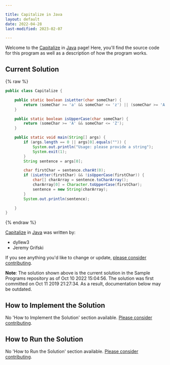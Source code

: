```yaml
---

title: Capitalize in Java
layout: default
date: 2022-04-28
last-modified: 2023-02-07

---
```


Welcome to the [Capitalize](https://sampleprograms.io/projects/capitalize) in [Java](https://sampleprograms.io/languages/java) page! Here, you'll find the source code for this program as well as a description of how the program works.

## Current Solution

{% raw %}

```java
public class Capitalize {

    public static boolean isLetter(char someChar) {
        return (someChar >= 'a' && someChar <= 'z') || (someChar >= 'A' && someChar <= 'Z');
    }

    public static boolean isUpperCase(char someChar) {
        return (someChar >= 'A' && someChar <= 'Z');
    }

    public static void main(String[] args) {
        if (args.length == 0 || args[0].equals("")) {
            System.out.println("Usage: please provide a string");
            System.exit(1);
        }
        String sentence = args[0];

        char firstChar = sentence.charAt(0);
        if (isLetter(firstChar) && !isUpperCase(firstChar)) {
            char[] charArray = sentence.toCharArray();
            charArray[0] = Character.toUpperCase(firstChar);
            sentence = new String(charArray);
        }
        System.out.println(sentence);

    }
}
```

{% endraw %}

[Capitalize](https://sampleprograms.io/projects/capitalize) in [Java](https://sampleprograms.io/languages/java) was written by:

- dyllew3
- Jeremy Grifski

If you see anything you'd like to change or update, [please consider contributing](https://github.com/TheRenegadeCoder/sample-programs).

**Note**: The solution shown above is the current solution in the Sample Programs repository as of Oct 10 2022 15:04:56. The solution was first committed on Oct 11 2019 21:27:34. As a result, documentation below may be outdated.

## How to Implement the Solution

No 'How to Implement the Solution' section available. [Please consider contributing](https://github.com/TheRenegadeCoder/sample-programs-website).

## How to Run the Solution

No 'How to Run the Solution' section available. [Please consider contributing](https://github.com/TheRenegadeCoder/sample-programs-website).